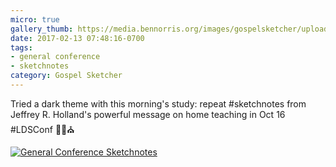 ```yaml
---
micro: true
gallery_thumb: https://media.bennorris.org/images/gospelsketcher/uploads/2018/a29fae0d7c.jpg
date: 2017-02-13 07:48:16-0700
tags:
- general conference
- sketchnotes
category: Gospel Sketcher
---
```


Tried a dark theme with this morning's study: repeat #sketchnotes from Jeffrey R. Holland's powerful message on home teaching in Oct 16 #LDSConf ✍🏼⛪️

[![General Conference Sketchnotes](https://media.bennorris.org/images/gospelsketcher/uploads/2018/a29fae0d7c.jpg)](https://media.bennorris.org/images/gospelsketcher/uploads/2018/a29fae0d7c.jpg)
